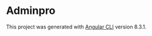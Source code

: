 # Adminpro

This project was generated with [Angular CLI](https://github.com/angular/angular-cli) version 8.3.1.
